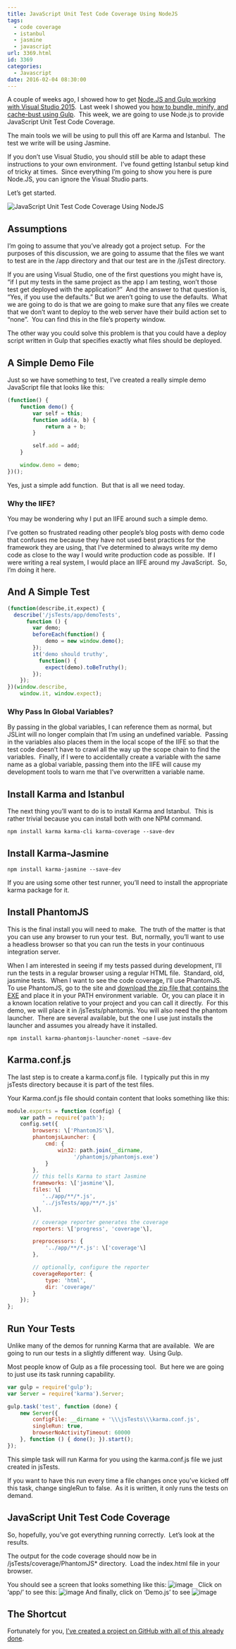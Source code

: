 ```yaml
---
title: JavaScript Unit Test Code Coverage Using NodeJS
tags:
  - code coverage
  - istanbul
  - jasmine
  - javascript
url: 3369.html
id: 3369
categories:
  - Javascript
date: 2016-02-04 08:30:00
---
```


A couple of weeks ago, I showed how to get [Node.JS and Gulp working with Visual Studio 2015](/using-node-js-and-gulp-with-an-existing-web-application-in-visual-studio-2015/).  Last week I showed you [how to bundle, minify, and cache-bust using Gulp](/using-gulp-to-bundle-minify-and-cache-bust/).  This week, we are going to use Node.js to provide JavaScript Unit Test Code Coverage.

The main tools we will be using to pull this off are Karma and Istanbul.  The test we write will be using Jasmine.

If you don’t use Visual Studio, you should still be able to adapt these instructions to your own environment.  I’ve found getting Istanbul setup kind of tricky at times.  Since everything I’m going to show you here is pure Node.JS, you can ignore the Visual Studio parts.

Let’s get started.

![JavaScript Unit Test Code Coverage Using NodeJS](/uploads/2016/01/image-6.png "JavaScript Unit Test Code Coverage Using NodeJS")

<!-- more -->

Assumptions
-----------

I’m going to assume that you’ve already got a project setup.  For the purposes of this discussion, we are going to assume that the files we want to test are in the /app directory and that our test are in the /jsTest directory.

If you are using Visual Studio, one of the first questions you might have is, “if I put my tests in the same project as the app I am testing, won’t those test get deployed with the application?”  And the answer to that question is, “Yes, if you use the defaults.” But we aren’t going to use the defaults.  What we are going to do is that we are going to make sure that any files we create that we don’t want to deploy to the web server have their build action set to “none”.  You can find this in the file’s property window.

The other way you could solve this problem is that you could have a deploy script written in Gulp that specifies exactly what files should be deployed.

A Simple Demo File
------------------

Just so we have something to test, I’ve created a really simple demo JavaScript file that looks like this:

``` javascript
(function() {
    function demo() {
        var self = this;
        function add(a, b) {
            return a + b;
        }

        self.add = add;
    }

    window.demo = demo;
})();
```

Yes, just a simple add function.  But that is all we need today.

### Why the IIFE?

You may be wondering why I put an IIFE around such a simple demo.

I’ve gotten so frustrated reading other people’s blog posts with demo code that confuses me because they have not used best practices for the framework they are using, that I’ve determined to always write my demo code as close to the way I would write production code as possible.  If I were writing a real system, I would place an IIFE around my JavaScript.  So, I’m doing it here.

And A Simple Test
-----------------

``` javascript
(function(describe,it,expect) {
  describe('/jsTests/app/demoTests',
      function () {
        var demo;
        beforeEach(function() {
            demo = new window.demo();
        });
        it('demo should truthy',
          function() {
            expect(demo).toBeTruthy();
        });
    });
})(window.describe,
    window.it, window.expect);
```

### Why Pass In Global Variables?

By passing in the global variables, I can reference them as normal, but JSLint will no longer complain that I’m using an undefined variable.  Passing in the variables also places them in the local scope of the IIFE so that the test code doesn’t have to crawl all the way up the scope chain to find the variables.  Finally, if I were to accidentally create a variable with the same name as a global variable, passing them into the IIFE will cause my development tools to warn me that I’ve overwritten a variable name.

Install Karma and Istanbul
--------------------------

The next thing you’ll want to do is to install Karma and Istanbul.  This is rather trivial because you can install both with one NPM command.

`npm install karma karma-cli karma-coverage --save-dev`

Install Karma-Jasmine
---------------------

`npm install karma-jasmine --save-dev`

If you are using some other test runner, you’ll need to install the appropriate karma package for it.

Install PhantomJS
-----------------

This is the final install you will need to make.  The truth of the matter is that you can use any browser to run your test.  But, normally, you’ll want to use a headless browser so that you can run the tests in your continuous integration server.

When I am interested in seeing if my tests passed during development, I’ll run the tests in a regular browser using a regular HTML file.  Standard, old, jasmine tests.  When I want to see the code coverage, I’ll use PhantomJS. To use PhantomJS, go to the site and [download the zip file that contains the EXE](//phantomjs.org/download.html) and place it in your PATH environment variable.  Or, you can place it in a known location relative to your project and you can call it directly.  For this demo, we will place it in /jsTests/phantomjs. You will also need the phantom launcher.  There are several available, but the one I use just installs the launcher and assumes you already have it installed.

`npm install karma-phantomjs-launcher-nonet –save-dev`

Karma.conf.js
-------------

The last step is to create a karma.conf.js file.  I typically put this in my jsTests directory because it is part of the test files.

Your Karma.conf.js file should contain content that looks something like this:

``` javascript
module.exports = function (config) {
    var path = require('path');
    config.set({
        browsers: \['PhantomJS'\],
        phantomjsLauncher: {
            cmd: {
                win32: path.join(__dirname,
                     '/phantomjs/phantomjs.exe')
            }
        },
        // this tells Karma to start Jasmine
        frameworks: \['jasmine'\],
        files: \[
           '../app/**/*.js',
           '../jsTests/app/**/*.js'
        \],

        // coverage reporter generates the coverage
        reporters: \['progress', 'coverage'\],

        preprocessors: {
            '../app/**/*.js': \['coverage'\]
        },

        // optionally, configure the reporter
        coverageReporter: {
            type: 'html',
            dir: 'coverage/'
        }
    });
};
```

Run Your Tests
--------------

Unlike many of the demos for running Karma that are available.  We are going to run our tests in a slightly different way.  Using Gulp.

Most people know of Gulp as a file processing tool.  But here we are going to just use its task running capability.

``` javascript
var gulp = require('gulp');
var Server = require('karma').Server;

gulp.task('test', function (done) {
    new Server({
        configFile: __dirname + '\\\jsTests\\\karma.conf.js',
        singleRun: true,
        browserNoActivityTimeout: 60000
    }, function () { done(); }).start();
});
```

This simple task will run Karma for you using the karma.conf.js file we just created in jsTests.

If you want to have this run every time a file changes once you’ve kicked off this task, change singleRun to false.  As it is written, it only runs the tests on demand.

JavaScript Unit Test Code Coverage
----------------------------------

So, hopefully, you’ve got everything running correctly.  Let’s look at the results.

The output for the code coverage should now be in /jsTests/coverage/PhantomJS* directory.  Load the index.html file in your browser.

You should see a screen that looks something like this: ![image](/uploads/2016/01/image-7.png "image")   Click on ‘app/’ to see this: ![image](/uploads/2016/01/image-8.png "image") And finally, click on ‘Demo.js’ to see ![image](/uploads/2016/01/image-9.png "image")

The Shortcut
------------

Fortunately for you, [I’ve created a project on GitHub with all of this already done](//github.com/DaveMBush/CodeCoverageDemo).
